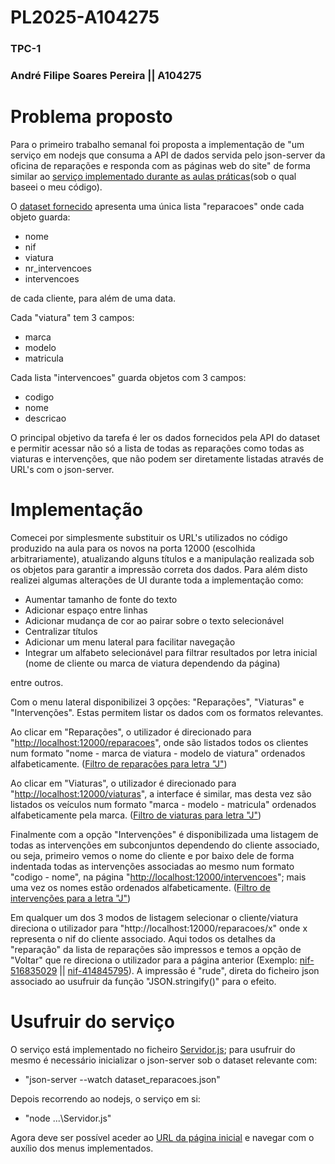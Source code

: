 # PL2025-A104275
### TPC-1
### André Filipe Soares Pereira || A104275

# Problema proposto
Para o primeiro trabalho semanal foi proposta a implementação de "um serviço em nodejs que consuma a API de dados servida pelo json-server da oficina de reparações e responda com as páginas web do site"
de forma similar ao [serviço implementado durante as aulas práticas](https://github.com/AndrePereira123/EngWeb2025-A104275/tree/main/TPC1/codigo_produzido_na_aula)(sob o qual baseei o meu código).

O [dataset fornecido](https://github.com/AndrePereira123/EngWeb2025-A104275/blob/main/TPC1/dataset_reparacoes.json) apresenta uma única lista "reparacoes" onde cada objeto guarda:
  - nome
  - nif
  - viatura
  - nr_intervencoes
  - intervencoes
    
de cada cliente, para além de uma data.

Cada "viatura" tem 3 campos:

  - marca
  - modelo
  - matricula
    
Cada lista "intervencoes" guarda objetos com 3 campos:
  - codigo
  - nome
  - descricao

O principal objetivo da tarefa é ler os dados fornecidos pela API do dataset e permitir acessar não só a lista de todas as reparações como todas as viaturas e intervenções, que não podem ser diretamente listadas através de URL's com o json-server.

# Implementação
Comecei por simplesmente substituir os URL's utilizados no código produzido na aula para os novos na porta 12000 (escolhida arbitrariamente), atualizando alguns títulos e a manipulação realizada sob os objetos para garantir a impressão correta dos dados. Para além disto realizei algumas alterações de UI durante toda a implementação como:
- Aumentar tamanho de fonte do texto
- Adicionar espaço entre linhas
- Adicionar mudança de cor ao pairar sobre o texto selecionável
- Centralizar títulos
- Adicionar um menu lateral para facilitar navegação
- Integrar um alfabeto selecionável para filtrar resultados por letra inicial (nome de cliente ou marca de viatura dependendo da página)
  
entre outros.

Com o menu lateral disponibilizei 3 opções: "Reparações", "Viaturas" e "Intervenções". Estas permitem listar os dados com os formatos relevantes.

Ao clicar em "Reparações", o utilizador é direcionado para "[http://localhost:12000/reparacoes](https://andrepereira123.github.io/EngWeb2025-A104275/paginas_tpc1/reparacoes.htm)", onde são listados todos os clientes num formato "nome - marca de viatura - modelo de viatura" ordenados alfabeticamente. ([Filtro de reparações para letra "J"](https://andrepereira123.github.io/EngWeb2025-A104275/paginas_tpc1/reparacoes_filtro_J.htm))

Ao clicar em "Viaturas", o utilizador é direcionado para "[http://localhost:12000/viaturas](https://andrepereira123.github.io/EngWeb2025-A104275/paginas_tpc1/viaturas.htm)", a interface é similar, mas desta vez são listados os veículos num formato "marca - modelo - matricula" ordenados alfabeticamente pela marca. ([Filtro de viaturas para letra "J"](https://andrepereira123.github.io/EngWeb2025-A104275/paginas_tpc1/viaturas_filtro_J.htm))

Finalmente com a opção "Intervenções" é disponibilizada uma listagem de todas as intervenções em subconjuntos dependendo do cliente associado, ou seja, primeiro vemos o nome do cliente e por baixo dele de forma indentada todas as intervenções associadas ao mesmo num formato "codigo - nome", na página "[http://localhost:12000/intervencoes](https://andrepereira123.github.io/EngWeb2025-A104275/paginas_tpc1/intervencoes.htm)"; mais uma vez os nomes estão ordenados alfabeticamente. ([Filtro de intervenções para a letra "J"](https://andrepereira123.github.io/EngWeb2025-A104275/paginas_tpc1/intervencoes_filtro_J.htm))

Em qualquer um dos 3 modos de listagem selecionar o cliente/viatura direciona o utilizador para "http://localhost:12000/reparacoes/x" onde x representa o nif do cliente associado. Aqui todos os detalhes da "reparação" da lista de reparações são impressos e temos a opção de "Voltar" que re direciona o utilizador para a página anterior (Exemplo: [nif-516835029](https://andrepereira123.github.io/EngWeb2025-A104275/paginas_tpc1/516835029.htm) || [nif-414845795](https://andrepereira123.github.io/EngWeb2025-A104275/paginas_tpc1/414845795.htm)).
A impressão é "rude", direta do ficheiro json associado ao usufruir da função "JSON.stringify()" para o efeito.

# Usufruir do serviço

O serviço está implementado no ficheiro [Servidor.js](https://github.com/AndrePereira123/EngWeb2025-A104275/blob/main/TPC1/Servidor.js); para usufruir do mesmo é necessário inicializar o json-server sob o dataset relevante com: 
 - "json-server --watch dataset_reparacoes.json"

Depois recorrendo ao nodejs, o serviço em si:
 - "node ...\Servidor.js"

Agora deve ser possível aceder ao [URL da página inicial](http://localhost:12000/reparacoes) e navegar com o auxílio dos menus implementados.
